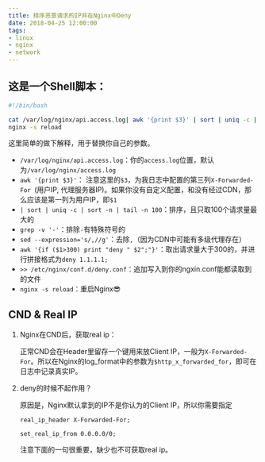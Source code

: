 ```yaml
---
title: 排序恶意请求的IP并在Nginx中Deny
date: 2018-04-25 12:00:00
tags: 
- linux
- nginx
- network
---
```


## 这是一个Shell脚本：

```bash
#!/bin/bash

cat /var/log/nginx/api.access.log| awk '{print $3}' | sort | uniq -c | sort -n | tail -n 100 | grep -v '-'| sed --expression='s/,//g' |awk '{if ($1>300) print "deny " $2";"}' >> /etc/nginx/conf.d/deny.conf
nginx -s reload
```

这里简单的做下解释，用于替换你自己的参数。

- `/var/log/nginx/api.access.log`：你的`access.log`位置，默认为`/var/log/nginx/access.log`
- `awk '{print $3}'`： 注意这里的`$3`，为我日志中配置的第三列`X-Forwarded-For `(用户IP, 代理服务器IP)。如果你没有自定义配置，和没有经过CDN，那么应该是第一列为用户IP，即`$1`
- `| sort | uniq -c | sort -n | tail -n 100`：排序，且只取100个请求量最大的
- `grep -v '-'`：排除`-`有特殊符号的
- `sed --expression='s/,//g'`：去除`,`（因为CDN中可能有多级代理存在）
- `awk '{if ($1>300) print "deny " $2";"}'`：取出请求量大于300的，并进行拼接格式为`deny 1.1.1.1;`
- `>> /etc/nginx/conf.d/deny.conf`：追加写入到你的ngxin.conf能都读取到的文件
- `nginx -s reload`：重启Nginx😎


## CND & Real IP

1. Nginx在CND后，获取real ip：

   正常CND会在Header里留存一个键用来放Client IP，一般为`X-Forwarded-For`。所以在Nginx的log_format中的参数为`$http_x_forwarded_for`，即可在日志中记录真实IP。

2. deny的时候不起作用？

   原因是，Nginx默认拿到的IP不是你认为的Client IP，所以你需要指定

   `real_ip_header X-Forwarded-For;`

   `set_real_ip_from 0.0.0.0/0;`

   注意下面的一句很重要，缺少也不可获取real ip。

   ​
